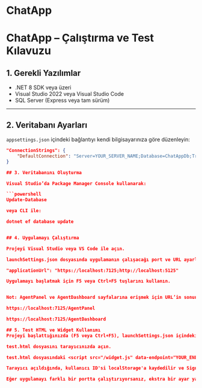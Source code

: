 # ChatApp

# ChatApp – Çalıştırma ve Test Kılavuzu

## 1. Gerekli Yazılımlar
- .NET 8 SDK veya üzeri
- Visual Studio 2022 veya Visual Studio Code
- SQL Server (Express veya tam sürüm)

---

## 2. Veritabanı Ayarları
`appsettings.json` içindeki bağlantıyı kendi bilgisayarınıza göre düzenleyin:

```json
"ConnectionStrings": {
    "DefaultConnection": "Server=YOUR_SERVER_NAME;Database=ChatAppDb;Trusted_Connection=True;TrustServerCertificate=True;"
}

## 3. Veritabanını Oluşturma

Visual Studio’da Package Manager Console kullanarak:

```powershell
Update-Database

veya CLI ile:

dotnet ef database update


## 4. Uygulamayı Çalıştırma

Projeyi Visual Studio veya VS Code ile açın.

launchSettings.json dosyasında uygulamanın çalışacağı port ve URL ayarlanmıştır:

"applicationUrl": "https://localhost:7125;http://localhost:5125"

Uygulamayı başlatmak için F5 veya Ctrl+F5 tuşlarını kullanın.


Not: AgentPanel ve AgentDashboard sayfalarına erişmek için URL’in sonuna sayfa isimlerini ekleyin:

https://localhost:7125/AgentPanel

https://localhost:7125/AgentDashboard

## 5. Test HTML ve Widget Kullanımı
Projeyi başlattığınızda (F5 veya Ctrl+F5), launchSettings.json içindeki URL ve port geçerli olacaktır.

test.html dosyasını tarayıcınızda açın.

test.html dosyasındaki <script src="/widget.js" data-endpoint="YOUR_ENDPOINT_URL"></script> kısmı boş bırakılabilir. widget.js bu değeri window.location.origin kullanarak otomatik olarak doldurur.

Tarayıcı açıldığında, kullanıcı ID'si localStorage'a kaydedilir ve SignalR endpoint otomatik olarak seçilir.

Eğer uygulamayı farklı bir portta çalıştırıyorsanız, ekstra bir ayar yapmanıza gerek yoktur, window.location.origin bu durumu otomatik olarak algılar.

